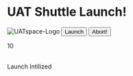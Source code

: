 <!DOCTYPE html>
<html lang="en">
    <head>
        <!--Richard J Shelatz-->
   <head>
       <!--STYLE FOR FONT, SIZE, COLOR, CASE AND BACKGROUND(edited backgroud width to fit)-->
     </head>
   <h1>UAT Shuttle Launch!</h1>
<body>
  <img src= "https://i.ibb.co/smwX0xy/UATspace-Logo.jpg" alt= "UATspace-Logo" border= "0">
<script>
//popup enter user names
let user = prompt ("Please Enter User ID");
var userResponse;
//popup if length is over 20 "error re-enter user name must be less then 20 characters"
if (user.length >= 20){
prompt("error re-enter user name must be less then 20 characters")
}
//popup enter badge number
alert (badge = prompt ("Please Enter your Badge Number"));
var badgeResponse;
//popup if badge number is over 3 characters "error badge number must be less then 3 characters"
if (badge.length >= 4){
prompt("error re-enter your badge number must be less then 3 characters")
}
//this statment make the startButton true and the stopButton false
function StartTheCountdown() {
    document.getElementById("startButton").disabled = true;
    document.getElementById("stopButton").disabled = false;

}
//this creats a stop function, and makes the startButton false while the stopButton is true
function stop() {
    document.getElementById("startButton").disabled = false;
    document.getElementById("stopButton").disabled = true;
//this aborts the script
    document.getElementById("CountdownDisplay").innerHTML = document.write("Launch Aborted");
}

//start function
function StartTheCountdown()
{
//variable for   
var countdown = 10;
var countdownTimer = setInterval(function(){
    //if statement to display warning statment at 5 sec or less remaining
if (countdown <= 5){
document.getElementById("WarningStatment").innerHTML = "Warning Less Then 1/2 way to launch!"
}    
//if statemnet that prints blast off when clock reaches zero and just display "Blast Off!"
if (countdown == 0){    
document.getElementById("CountdownDisplay").innerHTML = document.write("Blast Off!");}
//else statement that does the count down
else {
document.getElementById("CountdownDisplay").innerHTML = countdown;}    
countdown -= 1;}, 1000);
//needs to excute on click of the stop button
function stop(){ 
document.getElementById("CountdownDisplay").innerHTML = document.write("Launch Aborted");
}
}


</script>
<!--this button was given the id startButton and excutes the StartTheCountDown function-->
<button type="button" id="startButton" onclick= "StartTheCountdown()">Launch</button>
<!--this button was given the id stopButton and excutes the stop function code-->
<button type="button" id="stopButton" onclick= "stop()">Abort!</button>
<!--this is the count down display-->
<p id="CountdownDisplay">10</p>
<!--line break-->
<br>
<!--paragraph for warning statment-->
<p2 id="WarningStatment">Launch Intilized<p2>
</body>
</html>
